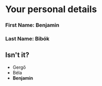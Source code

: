 # Your personal details
### First Name: Benjamin
### Last Name: Bibók

## Isn't it?
- Gergő
- Béla
- **Benjamin**
 
